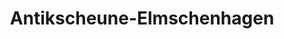 ---
title: "Antikscheune-Elmschenhagen"
url: /kiel/antikscheune-elmschenhagen/
shop: Antiquitäten
---